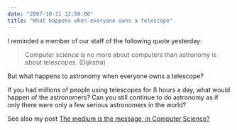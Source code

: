 ```yaml
---
date: "2007-10-11 12:00:00"
title: "What happens when everyone owns a telescope"
---
```




I reminded a member of our staff of the following quote yesterday:

> Computer science is no more about computers than astronomy is about telescopes. (Dijkstra)

But what happens to astronomy when everyone owns a telescope?

If you had millions of people using telescopes for 8 hours a day, what would happen of the astronomers? Can you still continue to do astronomy as if only there were only a few serious astronomers in the world?

See also my post [The medium is the message, in Computer Science?](/lemire/blog/2007/10/01/the-media-is-the-message-in-computer-science/)

